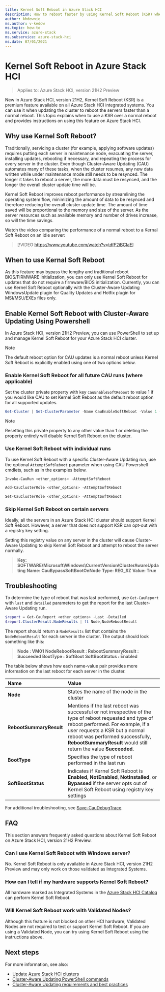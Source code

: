 ```yaml
---
title: Kernel Soft Reboot in Azure Stack HCI
description: How to reboot faster by using Kernel Soft Reboot (KSR) when updating or servicing Azure Stack HCI clusters.
author: khdownie
ms.author: v-kedow
ms.topic: how-to
ms.service: azure-stack
ms.subservice: azure-stack-hci
ms.date: 07/01/2021
---
```


# Kernel Soft Reboot in Azure Stack HCI

> Applies to: Azure Stack HCI, version 21H2 Preview

New in Azure Stack HCI, version 21H2, Kernel Soft Reboot (KSR) is a premium feature available on all Azure Stack HCI integrated systems. You can use it when updating the cluster to reboot the servers faster than a normal reboot. This topic explains when to use a KSR over a normal reboot and provides instructions on using this feature on Azure Stack HCI.

## Why use Kernel Soft Reboot?

Traditionally, servicing a cluster (for example, applying software updates) requires putting each server in maintenance node, evacuating the server, installing updates, rebooting if necessary, and repeating the process for every server in the cluster. Even though Cluster-Aware Updating (CAU) automates many of these tasks, when the cluster resumes, any new data written while under maintenance mode still needs to be resynced. The longer it takes to reboot a server, the more data must be resynced, and the longer the overall cluster update time will be.

Kernel Soft Reboot improves reboot performance by streamlining the operating system flow, minimizing the amount of data to be resynced and therefore reducing the overall cluster update time. The amount of time saved will be proportional to the memory and size of the server. As the server resources such as available memory and number of drives increase, so will the time savings.

Watch the video comparing the performance of a normal reboot to a Kernal Soft Reboot on an idle server:

> [!VIDEO https://www.youtube.com/watch?v=tdfF2iBCIaE]

## When to use Kernal Soft Reboot

As this feature may bypass the lengthy and traditional reboot BIOS/FIRMWARE initialization, you can only use Kernel Soft Reboot for updates that do not require a firmware/BIOS initialization. Currently, you can use Kernel Soft Reboot optionally with the Cluster-Aware Updating WindowsUpdate plugin for Quality Updates and Hotfix plugin for MSI/MSU/EXEs files only.

## Enable Kernel Soft Reboot with Cluster-Aware Updating Using Powershell

In Azure Stack HCI, version 21H2 Preview, you can use PowerShell to set up and manage Kernel Soft Reboot for your Azure Stack HCI cluster.

>[!NOTE]
>The default reboot option for CAU updates is a normal reboot unless Kernel Soft Reboot is explicitly enabled using one of two options below.

### Enable Kernel Soft Reboot for all future CAU runs (where applicable)

Set the cluster private property with key `CauEnableSoftReboot` to value 1 if you would like CAU to set Kernel Soft Reboot as the default reboot option for all supported updates.

```PowerShell
Get-Cluster | Set-ClusterParameter -Name CauEnableSoftReboot -Value 1 -Create 
```

>[!NOTE]
>Resetting this private property to any other value than 1 or deleting the property entirely will disable Kernel Soft Reboot on the cluster.

### Use Kernel Soft Reboot with individual runs

To use Kernel Soft Reboot with a specific Cluster-Aware Updating run, use the optional `AttemptSoftReboot` parameter when using CAU Powershell cmdlets, such as in the examples below.

```PowerShell
Invoke-CauRun <other_options> -AttemptSoftReboot 
```

```PowerShell
Add-CauClusterRole <other_options> -AttemptSoftReboot
```

```PowerShell
Set-CauClusterRole <other_options> -AttemptSoftReboot
```

### Skip Kernel Soft Reboot on certain servers

Ideally, all the servers in an Azure Stack HCI cluster should support Kernel Soft Reboot. However, a server that does not support KSR can opt-out with a registry key setting.

Setting this registry value on any server in the cluster will cause Cluster-Aware Updating to skip Kernel Soft Reboot and attempt to reboot the server normally.

> **Key: SOFTWARE\Microsoft\Windows\CurrentVersion\ClusterAwareUpdating**
> **Name: CauBypassSoftBootOnNode**
> **Type: REG_SZ**
> **Value: True**

## Troubleshooting

To determine the type of reboot that was last performed, use `Get-CauReport` with `last` and `detailed` parameters to get the report for the last Cluster-Aware Updating run.

```PowerShell
$report = Get-CauReport <other_options> -Last -Detailed
$report.ClusterResult.NodeResults | fl Node,NodeRebootResult
```

The report should return a `NodeResults` list that contains the `NodeRebootResult` for each server in the cluster. The output should look something like this:

> **Node : VM01**
> **NodeRebootResult : RebootSummaryResult : Succeeded**
> **BootType : SoftBoot**
> **SoftBootStatus : Enabled**

The table below shows how each name-value pair provides more information on the last reboot for each server in the cluster.

| **Name** | **Value** |
|:----------------------|:---------------------|
| **Node** | States the name of the node in  the cluster |
| **RebootSummaryResult** | Mentions if the last reboot was successful or not irrespective of the type of reboot requested and type of reboot performed.  For example, if a user requests a KSR but a normal reboot was performed successfully, **RebootSummaryResult** would still return the value **Succeeded**. |
| **BootType** | Specifies the type of reboot performed in the last run |
| **SoftBootStatus** | Indicates if Kernel Soft Reboot is **Enabled**, **NotEnabled**, **NotInstalled**, or **Bypassed** if the server opts out of Kernel Soft Reboot using registry key settings |

For additional troubleshooting, see [Save-CauDebugTrace](/powershell/module/clusterawareupdating/save-caudebugtrace?view=windowsserver2019-ps).

## FAQ

This section answers frequently asked questions about Kernel Soft Reboot on Azure Stack HCI, version 21H2 Preview.

### Can I use Kernel Soft Reboot with Windows server?

No. Kernel Soft Reboot is only available in Azure Stack HCI, version 21H2 Preview and may only work on those validated as Integrated Systems.

### How can I tell if my hardware supports Kernel Soft Reboot?

All hardware marked as Integrated Systems in the [Azure Stack HCI Catalog](https://hcicatalog.azurewebsites.net) can perform Kernel Soft Reboot.

### Will Kernel Soft Reboot work with Validated Nodes?

Although this feature is not blocked on other HCI hardware, Validated Nodes are not required to test or support Kernel Soft Reboot. If you are using a Validated Node, you can try using Kernel Soft Reboot using the instructions above.

## Next steps

For more information, see also:

- [Update Azure Stack HCI clusters](update-cluster.md)
- [Cluster-Aware Updating PowerShell commands](/powershell/module/clusterawareupdating/?view=windowsserver2019-ps)
- [Cluster-Aware Updating requirements and best practices](/windows-server/failover-clustering/cluster-aware-updating-requirements)